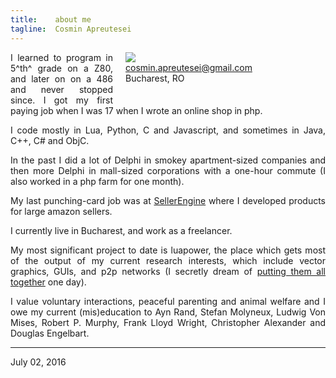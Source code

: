 ```yaml
---
title:    about me
tagline:  Cosmin Apreutesei
---
```


<div style="float: right; margin-left: 20px; margin-bottom: 20px; text-align: left">
<div style="width: 320px;"><img src="/md/cosmin.jpg">
<br>
<a href="mailto:cosmin.apreutesei@gmail.com">cosmin.apreutesei@gmail.com</a>
<br>
Bucharest, RO
</div>
</div>

<div style="text-align: justify">
I learned to program in 5^th^ grade on a Z80, and later on on a 486 and
never stopped since. I got my first paying job when I was 17 when I wrote 
an online shop in php.

I code mostly in Lua, Python, C and Javascript, and sometimes in Java, C++, 
C# and ObjC.

In the past I did a lot of Delphi in smokey apartment-sized companies
and then more Delphi in mall-sized corporations with a one-hour commute
(I also worked in a php farm for one month).

My last punching-card job was at [SellerEngine](http://sellerengine.com/)
where I developed products for large amazon sellers.

I currently live in Bucharest, and work as a freelancer.

My most significant project to date is luapower, the place which gets most of
the output of my current research interests, which include vector graphics,
GUIs, and p2p networks (I secretly dream of [putting them
all together](https://www.youtube.com/watch?v=yJDv-zdhzMY) one day).

I value voluntary interactions, peaceful parenting and animal welfare and 
I owe my current (mis)education to Ayn Rand, Stefan Molyneux, Ludwig Von Mises, 
Robert P. Murphy, Frank Lloyd Wright, Christopher Alexander 
and Douglas Engelbart.

----
July 02, 2016
</div>
